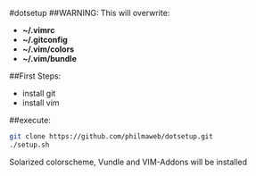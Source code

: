 #dotsetup
##WARNING: This will overwrite:
* __~/.vimrc__
* __~/.gitconfig__
* __~/.vim/colors__
* __~/.vim/bundle__

##First Steps:
* install git
* install vim

##execute:
```bash
git clone https://github.com/philmaweb/dotsetup.git
./setup.sh
```
Solarized colorscheme, Vundle and VIM-Addons will be installed 
